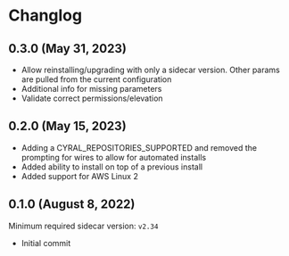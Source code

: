 # Changlog

## 0.3.0 (May 31, 2023)

- Allow reinstalling/upgrading with only a sidecar version. Other params are pulled from the current configuration
- Additional info for missing parameters
- Validate correct permissions/elevation

## 0.2.0 (May 15, 2023)

- Adding a CYRAL_REPOSITORIES_SUPPORTED and removed the prompting for wires to allow for automated installs
- Added ability to install on top of a previous install
- Added support for AWS Linux 2

## 0.1.0 (August  8, 2022)

Minimum required sidecar version: `v2.34`

- Initial commit
